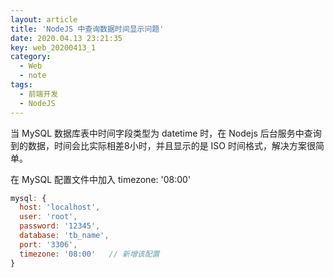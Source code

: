 ```yaml
---
layout: article
title: 'NodeJS 中查询数据时间显示问题'
date: 2020.04.13 23:21:35
key: web_20200413_1
category:
  - Web
  - note
tags:
  - 前端开发
  - NodeJS
---
```


当 MySQL 数据库表中时间字段类型为 datetime 时，在 Nodejs 后台服务中查询到的数据，时间会比实际相差8小时，并且显示的是 ISO 时间格式，解决方案很简单。

<!-- more -->

在 MySQL 配置文件中加入 timezone: '08:00'

```javascript
mysql: {
  host: 'localhost',
  user: 'root',
  password: '12345',
  database: 'tb_name',
  port: '3306',
  timezone: '08:00'   // 新增该配置
}
```